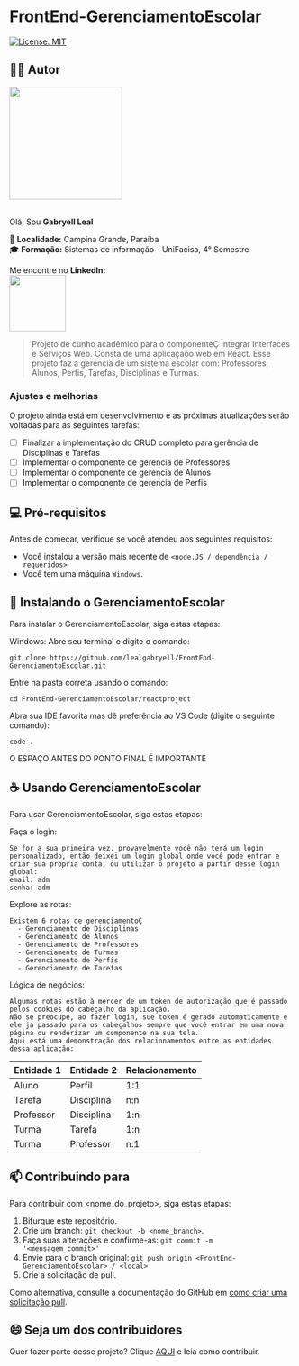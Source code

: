 # FrontEnd-GerenciamentoEscolar


[![License: MIT](https://img.shields.io/badge/License-MIT-green.svg)](https://opensource.org/licenses/MIT)

## ✍🏻 Autor

<a><img src="https://github.com/user-attachments/assets/fa60aba8-3200-402d-8b9e-a004ed3de6cf" width="200px"></a><br><br>

Olá, Sou **Gabryell Leal** <br>

📍 **Localidade:** Campina Grande, Paraíba<br>
🎓 **Formação:** Sistemas de informação - UniFacisa, 4° Semestre<br>

Me encontre no **LinkedIn:**<br>
<a href="https://www.linkedin.com/in/gabryell-leal-rocha-1762392a0"><img src="https://img.shields.io/badge/LinkedIn-blue?style=for-the-badge&logo=linkedin" width="100"></a>


> Projeto de cunho acadêmico para o componenteÇ Integrar Interfaces e Serviços Web. Consta de uma aplicaçãoo web em React.
> Esse projeto faz a gerencia de um sistema escolar com: Professores, Alunos, Perfis, Tarefas, Disciplinas e Turmas.

### Ajustes e melhorias

O projeto ainda está em desenvolvimento e as próximas atualizações serão voltadas para as seguintes tarefas:

- [ ] Finalizar a implementação do CRUD completo para gerência de Disciplinas e Tarefas
- [ ] Implementar o componente de gerencia de Professores
- [ ] Implementar o componente de gerencia de Alunos
- [ ] Implementar o componente de gerencia de Perfis

## 💻 Pré-requisitos

Antes de começar, verifique se você atendeu aos seguintes requisitos:

- Você instalou a versão mais recente de `<node.JS / dependência / requeridos>`
- Você tem uma máquina `Windows`.

## 🚀 Instalando o GerenciamentoEscolar

Para instalar o GerenciamentoEscolar, siga estas etapas:


Windows:
Abre seu terminal e digite o comando:
```
git clone https://github.com/lealgabryell/FrontEnd-GerenciamentoEscolar.git
```
Entre na pasta correta usando o comando:
```
cd FrontEnd-GerenciamentoEscolar/reactproject
```
Abra sua IDE favorita mas dê preferência ao VS Code (digite o seguinte comando):
```
code .
```
O ESPAÇO ANTES DO PONTO FINAL É IMPORTANTE

## ☕ Usando GerenciamentoEscolar

Para usar GerenciamentoEscolar, siga estas etapas:

Faça o login:
```
Se for a sua primeira vez, provavelmente você não terá um login personalizado, então deixei um login global onde você pode entrar e criar sua própria conta, ou utilizar o projeto a partir desse login global:
email: adm
senha: adm
```
Explore as rotas:
```
Existem 6 rotas de gerenciamentoÇ
  - Gerenciamento de Disciplinas
  - Gerenciamento de Alunos
  - Gerenciamento de Professores
  - Gerenciamento de Turmas
  - Gerenciamento de Perfis
  - Gerenciamento de Tarefas
```
Lógica de negócios:
```
Algumas rotas estão à mercer de um token de autorização que é passado pelos cookies do cabeçalho da aplicação.
Não se preocupe, ao fazer login, sue token é gerado automaticamente e ele já passado para os cabeçalhos sempre que você entrar em uma nova página ou renderizar um componente na sua tela.
Aqui está uma demonstração dos relacionamentos entre as entidades dessa aplicação:
```
| Entidade 1      | Entidade 2                          |Relacionamento                          |
|-----------------|-------------------------------------|-------------------------------------|
| Aluno         | Perfil                                | 1:1
| Tarefa        | Disciplina                            | n:n
| Professor     | Disciplina                            | 1:n
| Turma         | Tarefa                                | 1:n
| Turma         | Professor                             | n:1

## 📫 Contribuindo para <GerenciamentoEscolar>

Para contribuir com <nome_do_projeto>, siga estas etapas:

1. Bifurque este repositório.
2. Crie um branch: `git checkout -b <nome_branch>`.
3. Faça suas alterações e confirme-as: `git commit -m '<mensagem_commit>'`
4. Envie para o branch original: `git push origin <FrontEnd-GerenciamentoEscolar> / <local>`
5. Crie a solicitação de pull.

Como alternativa, consulte a documentação do GitHub em [como criar uma solicitação pull](https://help.github.com/en/github/collaborating-with-issues-and-pull-requests/creating-a-pull-request).

## 😄 Seja um dos contribuidores

Quer fazer parte desse projeto? Clique [AQUI](CONTRIBUTING.md) e leia como contribuir.
